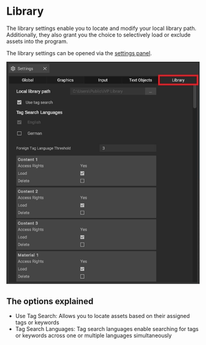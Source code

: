 # Library

The library settings enable you to locate and modify your local library path. Additionally, they also grant you the choice to selectively load or exclude assets into the program.

The library settings can be opened via the [settings panel](../user-interface/settings-panel.md).

![](../../../.gitbook/assets/iVP_settings_library.jpg)

## The options explained

* Use Tag Search: Allows you to locate assets based on their assigned tags or keywords
* Tag Search Languages: Tag search languages enable searching for tags or keywords across one or multiple languages simultaneously